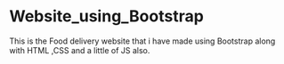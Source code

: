 # Website_using_Bootstrap
This is the Food delivery website that i have made using Bootstrap along with HTML ,CSS and a little of JS also.
